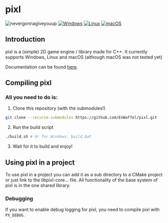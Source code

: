# pixl

![nevergonnagiveyouup](https://img.shields.io/badge/status-active-brightgreen) [![Windows](https://custom-icon-badges.demolab.com/badge/Windows-0078D6?logo=windows11&logoColor=white)](#) [![Linux](https://img.shields.io/badge/Linux-FCC624?logo=linux&logoColor=black)](#) [![macOS](https://img.shields.io/badge/macOS-000000?logo=apple&logoColor=F0F0F0)](#)

## Introduction

pixl is a (simple) 2D game engine / library made for C++. It currently supports Windows, Linux and macOS (although macOS was not tested yet)

Documentation can be found [here](https://github.com/EnWaffel/pixl/wiki).

## Compiling pixl

### All you need to do is:

1. Clone this repository (with the submodules!)
```bash
git clone --recurse-submodules https://github.com/EnWaffel/pixl.git
```
2. Run the build script
```bash
./build.sh # Or for Windows: build.bat
```
3. Wait for it to build and enjoy!

## Using pixl in a project

To use pixl in a project you can add it as a sub directory to a CMake project or just link to the libpixl-core... file. All functionality of the base system of pixl is in the one shared library.

### Debugging

If you want to enable debug logging for pixl, you need to compile pixl with
```PX_DEBUG```.